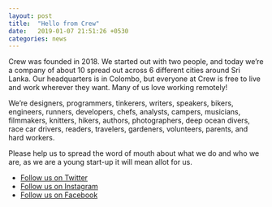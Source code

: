 ```yaml
---
layout: post
title:  "Hello from Crew"
date:   2019-01-07 21:51:26 +0530
categories: news
---
```

Crew was founded in 2018. We started out with two people, and today we’re a company of about 10 spread out across 6 different cities around Sri Lanka. Our headquarters is in Colombo, but everyone at Crew is free to live and work wherever they want. Many of us love working remotely!

We’re designers, programmers, tinkerers, writers, speakers, bikers, engineers, runners, developers, chefs, analysts, campers, musicians, filmmakers, knitters, hikers, authors, photographers, deep ocean divers, race car drivers, readers, travelers, gardeners, volunteers, parents, and hard workers.

Please help us to spread the word of mouth about what we do and who we are, as we are a young start-up it will mean allot for us.

* [Follow us on Twitter](https://twitter.com/crewlogic)
* [Follow us on Instagram](https://www.instagram.com/crewlogic/)
* [Follow us on Facebook](https://www.facebook.com/Crew-275811169783985/)

